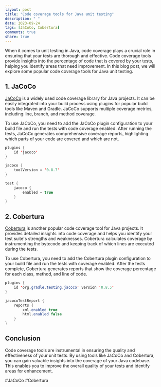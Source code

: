 ```yaml
---
layout: post
title: "Code coverage tools for Java unit testing"
description: " "
date: 2023-09-24
tags: [JaCoCo, Cobertura]
comments: true
share: true
---
```


When it comes to unit testing in Java, code coverage plays a crucial role in ensuring that your tests are thorough and effective. Code coverage tools provide insights into the percentage of code that is covered by your tests, helping you identify areas that need improvement. In this blog post, we will explore some popular code coverage tools for Java unit testing.

## 1. JaCoCo

[JaCoCo](https://www.eclemma.org/jacoco/) is a widely used code coverage library for Java projects. It can be easily integrated into your build process using plugins for popular build tools like Maven and Gradle. JaCoCo supports multiple coverage metrics, including line, branch, and method coverage.

To use JaCoCo, you need to add the JaCoCo plugin configuration to your build file and run the tests with code coverage enabled. After running the tests, JaCoCo generates comprehensive coverage reports, highlighting which parts of your code are covered and which are not.

```java
plugins {
    id 'jacoco'
}

jacoco {
    toolVersion = '0.8.7'
}

test {
    jacoco {
        enabled = true
    }
}
```

## 2. Cobertura

[Cobertura](https://cobertura.github.io/cobertura/) is another popular code coverage tool for Java projects. It provides detailed insights into code coverage and helps you identify your test suite's strengths and weaknesses. Cobertura calculates coverage by instrumenting the bytecode and keeping track of which lines are executed during the tests.

To use Cobertura, you need to add the Cobertura plugin configuration to your build file and run the tests with coverage enabled. After the tests complete, Cobertura generates reports that show the coverage percentage for each class, method, and line of code.

```java
plugins {
    id 'org.gradle.testing.jacoco' version '0.8.5'
}

jacocoTestReport {
    reports {
        xml.enabled true
        html.enabled false
    }
}
```

## Conclusion

Code coverage tools are instrumental in ensuring the quality and effectiveness of your unit tests. By using tools like JaCoCo and Cobertura, you can gain valuable insights into the coverage of your Java codebase. This enables you to improve the overall quality of your tests and identify areas for enhancement.

#JaCoCo #Cobertura